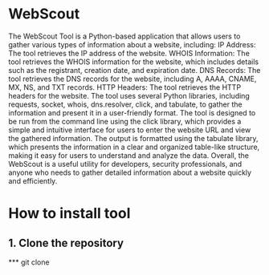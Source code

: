 # WebScout
The WebScout Tool is a Python-based application that allows users to gather various types of information about a website, including:
IP Address: The tool retrieves the IP address of the website.
WHOIS Information: The tool retrieves the WHOIS information for the website, which includes details such as the registrant, creation date, and expiration date.
DNS Records: The tool retrieves the DNS records for the website, including A, AAAA, CNAME, MX, NS, and TXT records.
HTTP Headers: The tool retrieves the HTTP headers for the website.
The tool uses several Python libraries, including requests, socket, whois, dns.resolver, click, and tabulate, to gather the information and present it in a user-friendly format.
The tool is designed to be run from the command line using the click library, which provides a simple and intuitive interface for users to enter the website URL and view the gathered information.
The output is formatted using the tabulate library, which presents the information in a clear and organized table-like structure, making it easy for users to understand and analyze the data.
Overall, the WebScout is a useful utility for developers, security professionals, and anyone who needs to gather detailed information about a website quickly and efficiently.

# How to install tool
## 1. Clone the repository
*** git clone <Insert Link>
